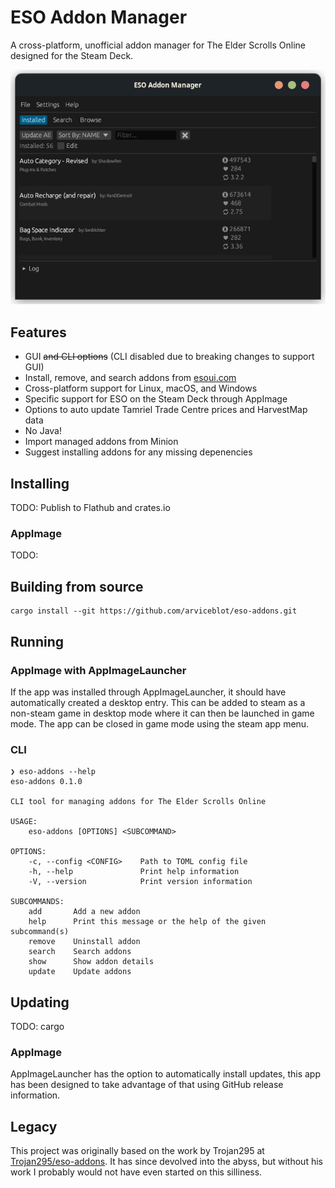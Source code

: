 # ESO Addon Manager

A cross-platform, unofficial addon manager for The Elder Scrolls Online designed for the Steam Deck.

![Image of main window](/docs/images/main.png)

## Features

- GUI ~~and CLI options~~ (CLI disabled due to breaking changes to support GUI)
- Install, remove, and search addons from [esoui.com](https://www.esoui.com)
- Cross-platform support for Linux, macOS, and Windows
- Specific support for ESO on the Steam Deck through AppImage
- Options to auto update Tamriel Trade Centre prices and HarvestMap data
- No Java!
- Import managed addons from Minion
- Suggest installing addons for any missing depenencies

## Installing

TODO: Publish to Flathub and crates.io

### AppImage

TODO:

## Building from source

```shell
cargo install --git https://github.com/arviceblot/eso-addons.git
```

## Running

### AppImage with AppImageLauncher

If the app was installed through AppImageLauncher, it should have automatically created a desktop entry. This can be added to steam as a non-steam game in desktop mode where it can then be launched in game mode. The app can be closed in game mode using the steam app menu.

### CLI

```shell
❯ eso-addons --help
eso-addons 0.1.0

CLI tool for managing addons for The Elder Scrolls Online

USAGE:
    eso-addons [OPTIONS] <SUBCOMMAND>

OPTIONS:
    -c, --config <CONFIG>    Path to TOML config file
    -h, --help               Print help information
    -V, --version            Print version information

SUBCOMMANDS:
    add       Add a new addon
    help      Print this message or the help of the given subcommand(s)
    remove    Uninstall addon
    search    Search addons
    show      Show addon details
    update    Update addons
```

## Updating

TODO: cargo

### AppImage

AppImageLauncher has the option to automatically install updates, this app has been designed to take advantage of that using GitHub release information.

## Legacy

This project was originally based on the work by Trojan295 at [Trojan295/eso-addons](https://github.com/Trojan295/eso-addons). It has since devolved into the abyss, but without his work I probably would not have even started on this silliness.
